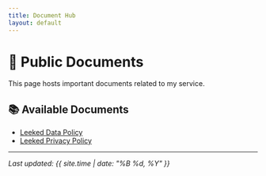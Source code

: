 ```yaml
---
title: Document Hub
layout: default
---
```


# 📄 Public Documents

This page hosts important documents related to my service.

## 📚 Available Documents

- [Leeked Data Policy](data-deletion-policy.md)
- [Leeked Privacy Policy](terms-of-service.md)


---

*Last updated: {{ site.time | date: "%B %d, %Y" }}*
